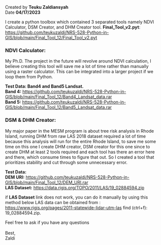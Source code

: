 Created by **Teuku Zaldiansyah** <br>
Date **04/17/2023**

I create a python toolbox which contained 3 separated tools namely NDVI Calculator, DSM Creator, and DHM Creator tool.
**Final_Tool_v2.pyt**:<br> https://github.com/teukuzaldi/NRS-528-Python-in-GIS/blob/main/Final_Tool_12/Final_Tool_v2.pyt
<br>
### **NDVI Calculator:** 
My Ph.D. The project in the future will revolve around NDVI calculation,
I believe creating this tool will save me a lot of time rather than manually using a raster calculator.
This can be integrated into a larger project if we loop them from Python.

**Test Data: Band4 and Band5 Landsat.**<br>
**Band 4:** https://github.com/teukuzaldi/NRS-528-Python-in-GIS/blob/main/Final_Tool_12/Band4_Landsat_data.rar<br>
**Band 5:** https://github.com/teukuzaldi/NRS-528-Python-in-GIS/blob/main/Final_Tool_12/Band5_Landsat_data.rar

### **DSM & DHM Creator:** 
My major paper in the MESM program is about tree risk analysis in Rhode Island,
running DHM from raw LAS 2018 dataset required a lot of time because this analysis will run for the entire Rhode Island,
to save me some time on this one I create DHM creator,
DSM creator for this one since to create DHM at least 2 tools required and each tool has there an error here and there,
which consume times to figure that out.
So I created a tool that prioritizes stability and cut through some unnecessary error.

**Test Data:**<br>
**DEM URI:** https://github.com/teukuzaldi/NRS-528-Python-in-GIS/blob/main/Final_Tool_12/DEM_URI.rar
**<br>LAS Dataset:** https://data.rigis.org/TOPO/2011/LAS/19_02884594.zip

if **LAS Dataset** link does not work, you can do it manually by using this method below
LAS data can be obtained from :
https://www.rigis.org/pages/2011-statewide-lidar-utm-las
find (ctrl+f): 19_02884594.zip.

Feel free to ask if you have any questions<br><br>
Best,<br>
Zaldi

